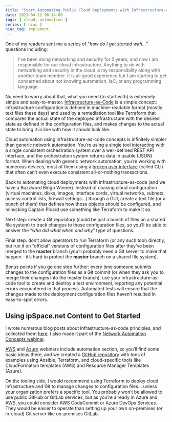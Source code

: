 ```yaml
---
title: "Start Automating Public Cloud Deployments with Infrastructure-as-Code"
date: 2021-04-12 06:14:00
tags: [ cloud, automation ]
series: [ niac ]
niac_tag: implement
---
```

One of my readers sent me a series of "*how do I get started with...*" questions including:

> I've been doing networking and security for 5 years, and now I am responsible for our cloud infrastructure. Anything to do with networking and security in the cloud is my responsibility along with another team member. It is all good experience but I am starting to get concerned about not knowing automation, IaC, or any programming language.

No need to worry about that, what you need (to start with) is extremely simple and easy-to-master. [Infrastructure-as-Code](/series/niac.html) is a simple concept: infrastructure configuration is defined in machine-readable format (mostly text files these days) and used by a remediation tool like Terraform that compares the actual state of the deployed infrastructure with the desired state as defined in the configuration files, and makes changes to the actual state to bring it in line with how it should look like.
<!--more-->
Cloud automation using infrastructure-as-code concepts is infinitely simpler than generic network automation. You’re using a single tool interacting with a single consistent orchestration system over a well-defined REST API interface, and the orchestration system returns data in usable (JSON) format. When dealing with generic network automation, you’re working with numerous devices, most of them using a [broken user interface](https://www.ipspace.net/kb/tag/cli-or-api.html) (called CLI) that often can’t even execute consistent all-or-nothing transactions.

Back to automating cloud deployments with infrastructure-as-code (and we have a Buzzword Bingo Winner). Instead of chasing cloud configuration (virtual machines, disks, images, interface cards, virtual networks, subnets, access control lists, firewall settings…) through a GUI, create a text file (or a bunch of them) that defines how those objects should be configured, and mimicking Captain Picard use something like Terraform to make it so.

Next step: create a Git repository (could be just a bunch of files on a shared file system) to track changes to those configuration files, so you’ll be able to answer the “*who did what when and why*” type of questions.

Final step: don’t allow operators to run Terraform (or any such tool) directly, but run it on “official” versions of configuration files after they’ve been merged to the **master** branch (you’ll probably need a Git server to make that happen - it’s hard to protect the **master** branch on a shared file system).

Bonus points if you go one step further: every time someone submits changes to the configuration files as a Git commit (or when they ask you to merge their changes into the master branch), use your infrastructure-as-code tool to create and destroy a test environment, reporting any potential errors encountered in that process. Automated tests will ensure that the changes made to the deployment configuration files haven’t resulted in easy-to-spot errors.

## Using ipSpace.net Content to Get Started

I wrote numerous blog posts about infrastructure-as-code principles, and collected them [here](/series/niac.html). I also made it part of the [Network Automation Concepts webinar](https://www.ipspace.net/Network_Automation_Concepts).

[AWS](https://www.ipspace.net/Amazon_Web_Services_Networking) and [Azure](https://www.ipspace.net/Microsoft_Azure_Networking) webinars include automation section, so you’ll find some basic ideas there, and we created a [GitHub repository](https://github.com/ipspace/pubcloud) with tons of examples using  Ansible, Terraform, and cloud-specific tools like CloudFormation templates (AWS) and Resource Manager Templates (Azure).

On the tooling side, I would recommend using Terraform to deploy cloud infrastructure and Git to manage changes to configuration files… unless your organization prefers a specific tool. You probably won’t be allowed to use public GitHub or GitLab services, but as you’re already in Azure and AWS, you could consider AWS CodeCommit or Azure DevOps Services. They would be easier to operate than setting up your own on-premises (or in-cloud) Git server like on-premises GitLab.